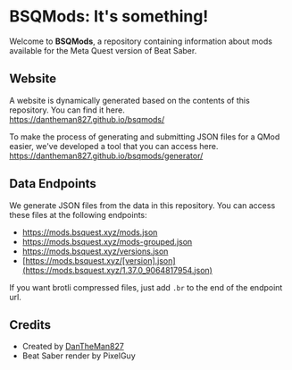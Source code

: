 # BSQMods: It's something!
Welcome to **BSQMods**, a repository containing information about mods available for the Meta Quest version of Beat Saber.

## Website
A website is dynamically generated based on the contents of this repository. You can find it here.  
https://dantheman827.github.io/bsqmods/

To make the process of generating and submitting JSON files for a QMod easier, we've developed a tool that you can access here.  
https://dantheman827.github.io/bsqmods/generator/

## Data Endpoints
We generate JSON files from the data in this repository. You can access these files at the following endpoints:

- https://mods.bsquest.xyz/mods.json
- https://mods.bsquest.xyz/mods-grouped.json
- https://mods.bsquest.xyz/versions.json
- [https://mods.bsquest.xyz/[version].json](https://mods.bsquest.xyz/1.37.0_9064817954.json)

If you want brotli compressed files, just add `.br` to the end of the endpoint url.

## Credits
- Created by [DanTheMan827](https://github.com/DanTheMan827)
- Beat Saber render by PixelGuy

